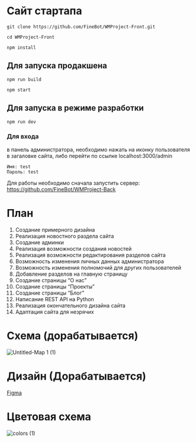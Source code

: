 # Сайт стартапа

```git clone https://github.com/FineBot/WMProject-Front.git```

```cd WMProject-Front```

```npm install```

## Для запуска продакшена

```npm run build```

```npm start```

## Для запуска в режиме разработки

```npm run dev```

### Для входа
в панель администратора, необходимо нажать на иконку пользователя в загаловке сайта, либо перейти по ссылке localhost:3000/admin
```
Имя: test
Пароль: test
```

Для работы необходимо сначала запустить сервер: https://github.com/FineBot/WMProject-Back

# План
1.	Создание примерного дизайна
2.	Реализация новостного раздела сайта
3.	Создание админки
4.	Реализация возможности создания новостей
5.	Реализация возможности редактирования разделов сайта
6.	Возможность изменения личных данных администратора
7.	Возможность изменения полномочий для других пользователей
8.	Добавление разделов на главную страницу
9.	Создание страницы “О нас”
10.	Создание страницы “Проекты”
11.	Создание страницы “Блог”
12.	Написание REST API на Python
13.	Реализация окончательного дизайна сайта
14.	Адаптация сайта для незрячих

# Схема (дорабатывается)
![Untitled-Map 1 (1)](https://user-images.githubusercontent.com/10910903/137014420-1c6367ae-2d49-4078-a673-8584b55c93e2.png)

# Дизайн (Дорабатывается)
[Figma](https://www.figma.com/file/3sjtZJuHsUJBjyTSvffwrN/WMProject?node-id=0%3A1)

# Цветовая схема
![colors (1)](https://user-images.githubusercontent.com/10910903/137014743-3522896d-10a1-4090-8e1b-9e9241a4533b.png)





